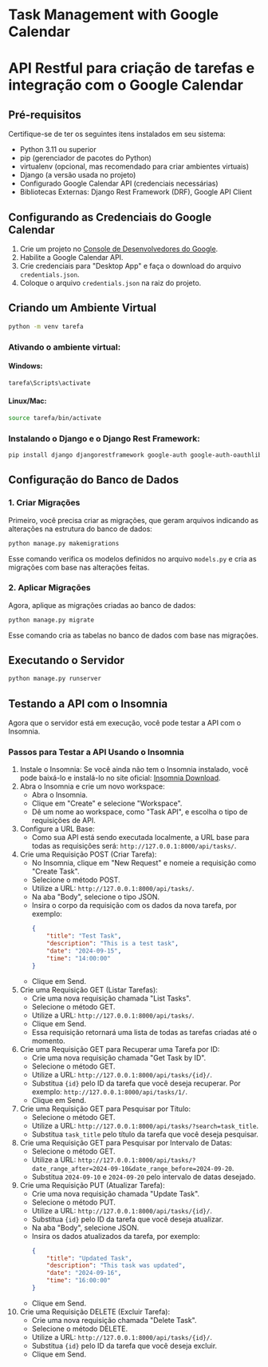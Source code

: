 # Task Management with Google Calendar

# API Restful para criação de tarefas e integração com o Google Calendar

## Pré-requisitos
Certifique-se de ter os seguintes itens instalados em seu sistema:
- Python 3.11 ou superior
- pip (gerenciador de pacotes do Python)
- virtualenv (opcional, mas recomendado para criar ambientes virtuais)
- Django (a versão usada no projeto)
- Configurado Google Calendar API (credenciais necessárias)
- Bibliotecas Externas: Django Rest Framework (DRF), Google API Client

## Configurando as Credenciais do Google Calendar
1. Crie um projeto no [Console de Desenvolvedores do Google](https://developers.google.com/calendar/api/quickstart/python?hl=pt-br).
2. Habilite a Google Calendar API.
3. Crie credenciais para "Desktop App" e faça o download do arquivo `credentials.json`.
4. Coloque o arquivo `credentials.json` na raiz do projeto.

## Criando um Ambiente Virtual
```bash
python -m venv tarefa
```

### Ativando o ambiente virtual:
#### Windows:
```bash
tarefa\Scripts\activate
```
#### Linux/Mac:
```bash
source tarefa/bin/activate
```

### Instalando o Django e o Django Rest Framework:
```bash
pip install django djangorestframework google-auth google-auth-oauthlib google-auth-http
```

## Configuração do Banco de Dados
### 1. Criar Migrações
Primeiro, você precisa criar as migrações, que geram arquivos indicando as alterações na estrutura do banco de dados:
```bash
python manage.py makemigrations
```
Esse comando verifica os modelos definidos no arquivo `models.py` e cria as migrações com base nas alterações feitas.

### 2. Aplicar Migrações
Agora, aplique as migrações criadas ao banco de dados:
```bash
python manage.py migrate
```
Esse comando cria as tabelas no banco de dados com base nas migrações.

## Executando o Servidor
```bash
python manage.py runserver
```

## Testando a API com o Insomnia
Agora que o servidor está em execução, você pode testar a API com o Insomnia.

### Passos para Testar a API Usando o Insomnia
1. Instale o Insomnia: Se você ainda não tem o Insomnia instalado, você pode baixá-lo e instalá-lo no site oficial: [Insomnia Download](https://insomnia.rest/download).
2. Abra o Insomnia e crie um novo workspace:
    - Abra o Insomnia.
    - Clique em "Create" e selecione "Workspace".
    - Dê um nome ao workspace, como "Task API", e escolha o tipo de requisições de API.
3. Configure a URL Base:
    - Como sua API está sendo executada localmente, a URL base para todas as requisições será: `http://127.0.0.1:8000/api/tasks/`.
4. Crie uma Requisição POST (Criar Tarefa):
    - No Insomnia, clique em "New Request" e nomeie a requisição como "Create Task".
    - Selecione o método POST.
    - Utilize a URL: `http://127.0.0.1:8000/api/tasks/`.
    - Na aba "Body", selecione o tipo JSON.
    - Insira o corpo da requisição com os dados da nova tarefa, por exemplo:
      ```json
      {
          "title": "Test Task",
          "description": "This is a test task",
          "date": "2024-09-15",
          "time": "14:00:00"
      }
      ```
    - Clique em Send.
5. Crie uma Requisição GET (Listar Tarefas):
    - Crie uma nova requisição chamada "List Tasks".
    - Selecione o método GET.
    - Utilize a URL: `http://127.0.0.1:8000/api/tasks/`.
    - Clique em Send.
    - Essa requisição retornará uma lista de todas as tarefas criadas até o momento.
6. Crie uma Requisição GET para Recuperar uma Tarefa por ID:
    - Crie uma nova requisição chamada "Get Task by ID".
    - Selecione o método GET.
    - Utilize a URL: `http://127.0.0.1:8000/api/tasks/{id}/`.
    - Substitua `{id}` pelo ID da tarefa que você deseja recuperar. Por exemplo: `http://127.0.0.1:8000/api/tasks/1/`.
    - Clique em Send.
7. Crie uma Requisição GET para Pesquisar por Título:
    - Selecione o método GET.
    - Utilize a URL: `http://127.0.0.1:8000/api/tasks/?search=task_title`.
    - Substitua `task_title` pelo título da tarefa que você deseja pesquisar.
8. Crie uma Requisição GET para Pesquisar por Intervalo de Datas:
    - Selecione o método GET.
    - Utilize a URL: `http://127.0.0.1:8000/api/tasks/?date_range_after=2024-09-10&date_range_before=2024-09-20`.
    - Substitua `2024-09-10` e `2024-09-20` pelo intervalo de datas desejado.
9. Crie uma Requisição PUT (Atualizar Tarefa):
    - Crie uma nova requisição chamada "Update Task".
    - Selecione o método PUT.
    - Utilize a URL: `http://127.0.0.1:8000/api/tasks/{id}/`.
    - Substitua `{id}` pelo ID da tarefa que você deseja atualizar.
    - Na aba "Body", selecione JSON.
    - Insira os dados atualizados da tarefa, por exemplo:
      ```json
      {
          "title": "Updated Task",
          "description": "This task was updated",
          "date": "2024-09-16",
          "time": "16:00:00"
      }
      ```
    - Clique em Send.
10. Crie uma Requisição DELETE (Excluir Tarefa):
    - Crie uma nova requisição chamada "Delete Task".
    - Selecione o método DELETE.
    - Utilize a URL: `http://127.0.0.1:8000/api/tasks/{id}/`.
    - Substitua `{id}` pelo ID da tarefa que você deseja excluir.
    - Clique em Send.
